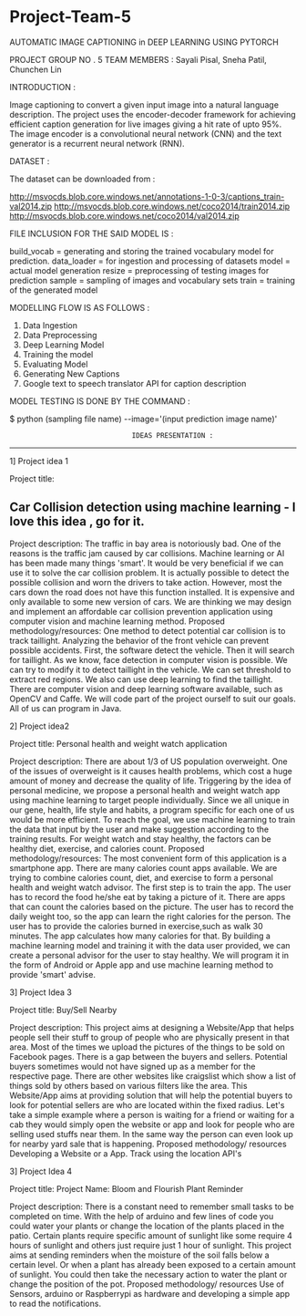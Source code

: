 # Project-Team-5

AUTOMATIC IMAGE CAPTIONING in DEEP LEARNING USING PYTORCH

PROJECT GROUP NO . 5
TEAM MEMBERS : Sayali Pisal, Sneha Patil, Chunchen Lin

INTRODUCTION :

Image captioning to convert a given input image into a natural language description.
The project uses the encoder-decoder framework for achieving efficient caption
generation for live images giving a hit rate of upto 95%. The image encoder is a
convolutional neural network (CNN) and the text generator is a recurrent neural network (RNN).

DATASET :

The dataset can be downloaded from :

http://msvocds.blob.core.windows.net/annotations-1-0-3/captions_train-val2014.zip
http://msvocds.blob.core.windows.net/coco2014/train2014.zip
http://msvocds.blob.core.windows.net/coco2014/val2014.zip

FILE INCLUSION FOR THE SAID MODEL IS :

build_vocab = generating and storing the trained vocabulary model for prediction.
data_loader = for ingestion and processing of datasets
model = actual model generation
resize = preprocessing of testing images for prediction
sample = sampling of images and vocabulary sets
train = training of the generated model

MODELLING FLOW IS AS FOLLOWS :

1. Data Ingestion
2. Data Preprocessing
3. Deep Learning Model
4. Training the model
5. Evaluating Model
6. Generating New Captions
7. Google text to speech translator API for caption description 

MODEL TESTING IS DONE BY THE COMMAND :

$ python (sampling file name) --image='(input prediction image name)'






                                  IDEAS PRESENTATION :


---------------------------------------------------------------------------------------------
1]	Project idea 1

Project title:
## Car Collision detection using machine learning  - I love this idea , go for it.

Project description:
The traffic in bay area is notoriously bad. One of the reasons is the traffic jam caused by car collisions.  Machine learning or AI has been made many things 'smart'. It would be very beneficial if we can use it to solve the car collision problem. It is actually possible to detect the possible collision and worn the drivers to take action. However, most the cars down the road does not have this function installed. It is expensive and only available to some new version of cars. We are thinking we may design and implement an affordable car collision prevention application using computer vision and machine learning method.
Proposed methodology/resources:
One method to detect potential car collision is to track taillight. Analyzing the behavior of the front vehicle can prevent possible accidents. First, the software detect the vehicle. Then it will search for taillight. As we know, face detection in computer vision is possible. We can try to modify it to detect taillight in the vehicle.  We can set threshold to extract red regions. We also can use deep learning to find the taillight. There are computer vision and deep learning  software available, such as OpenCV and Caffe. We will code part of the project ourself to suit our goals. All of us can program in Java.

2]	Project idea2

Project title:
Personal health and weight watch application

Project description:
There are about 1/3 of US population overweight. One of the issues of overweight is it causes health problems, which cost a huge amount of money and decrease the quality of life. Triggering by the idea of personal medicine, we propose a personal health and weight watch app using machine learning to target people individually. Since we all unique in our gene, health, life style and habits, a program specific for each one of us would be more efficient. To reach the goal, we use machine learning to train the data that input by the user and make suggestion according to the training results. For weight watch and stay healthy, the factors can be healthy diet, exercise, and calories count.
Proposed methodology/resources:
The most convenient form of this application is a smartphone app. There are many calories count apps available. We are trying to combine calories count, diet, and exercise to form a personal health and weight watch advisor. The first step is to train the app. The user has to record the food he/she eat by taking a picture of it. There are apps that can count the calories based on the picture. The user has to record the daily weight too, so the app can learn the right calories for the person. The user has to provide the calories burned in exercise,such as walk 30 minutes. The app calculates how many calories for that. By building a machine learning model and training it with the data user provided, we can create a personal advisor for the user to stay healthy.  We will program it in the form of Android or Apple app and use machine learning method to provide 'smart' advise.

3] Project Idea 3

Project title:
Buy/Sell Nearby

Project description:
This project aims at designing a Website/App that helps people sell their stuff to group of people who are physically present in that area. Most of the times we upload the pictures of the things to be sold on Facebook pages. There is a gap between the buyers and sellers. Potential buyers sometimes would not have signed up as a member for the respective page. There are other websites like craigslist which show a list of things sold by others based on various filters like the area.
This Website/App aims at providing solution that will help the potential buyers to look for potential sellers are who are located within the fixed radius. Let's take a simple example where a person is waiting for a friend or waiting for a cab they would simply open the website or app and look for people who are selling used stuffs near them. In the same way the person can even look up for nearby yard sale that is happening.
Proposed methodology/ resources Developing a Website or a App. Track using the location API's

3] Project Idea 4

Project title:
Project Name: Bloom and Flourish Plant Reminder

Project description:
There is a constant need to remember small tasks to be completed on time. With the help of arduino and few lines of code you could water your plants or change the location of the plants placed in the patio. Certain plants require specific amount of sunlight like some require 4 hours of sunlight and others just require just 1 hour of sunlight. This project aims at sending reminders when the moisture of the soil falls below a certain level. Or when a plant has already been exposed to a certain amount of sunlight. You could then take the necessary action to water the plant or change the position of the pot.
Proposed methodology/ resources Use of Sensors, arduino or Raspberrypi as hardware and developing a simple app to read the notifications.
